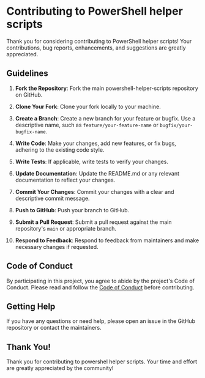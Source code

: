 # Contributing to PowerShell helper scripts

Thank you for considering contributing to PowerShell helper scripts! Your contributions, bug reports, enhancements, and suggestions are greatly appreciated.

## Guidelines

1. **Fork the Repository**: Fork the main powershell-helper-scripts repository on GitHub.

2. **Clone Your Fork**: Clone your fork locally to your machine.

3. **Create a Branch**: Create a new branch for your feature or bugfix. Use a descriptive name, such as `feature/your-feature-name` or `bugfix/your-bugfix-name`.

4. **Write Code**: Make your changes, add new features, or fix bugs, adhering to the existing code style.

5. **Write Tests**: If applicable, write tests to verify your changes.

6. **Update Documentation**: Update the README.md or any relevant documentation to reflect your changes.

7. **Commit Your Changes**: Commit your changes with a clear and descriptive commit message.

8. **Push to GitHub**: Push your branch to GitHub.

9. **Submit a Pull Request**: Submit a pull request against the main repository's `main` or appropriate branch.

10. **Respond to Feedback**: Respond to feedback from maintainers and make necessary changes if requested.

## Code of Conduct

By participating in this project, you agree to abide by the project's Code of Conduct. Please read and follow the [Code of Conduct](CODE_OF_CONDUCT.md) before contributing.

## Getting Help

If you have any questions or need help, please open an issue in the GitHub repository or contact the maintainers.

## Thank You!

Thank you for contributing to powershel helper scripts. Your time and effort are greatly appreciated by the community!
